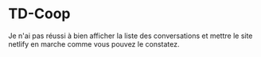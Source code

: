 # TD-Coop

Je n'ai pas réussi à bien afficher la liste des conversations et mettre le site netlify en marche comme vous pouvez le constatez.

